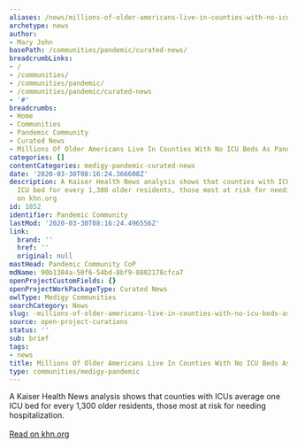 ```yaml
---
aliases: /news/millions-of-older-americans-live-in-counties-with-no-icu-beds-as-pandemic-intensifies
archetype: news
author:
- Mary John
basePath: /communities/pandemic/curated-news/
breadcrumbLinks:
- /
- /communities/
- /communities/pandemic/
- /communities/pandemic/curated-news
- '#'
breadcrumbs:
- Home
- Communities
- Pandemic Community
- Curated News
- Millions Of Older Americans Live In Counties With No ICU Beds As Pandemic Intensifies
categories: []
contentCategories: medigy-pandemic-curated-news
date: '2020-03-30T08:16:24.366608Z'
description: A Kaiser Health News analysis shows that counties with ICUs average one
  ICU bed for every 1,300 older residents, those most at risk for needing hospitalization.Read
  on khn.org
id: 1852
identifier: Pandemic Community
lastMod: '2020-03-30T08:16:24.496556Z'
link:
  brand: ''
  href: ''
  original: null
mastHead: Pandemic Community CoP
mdName: 90b1384a-50f6-54bd-8bf9-8802178cfca7
openProjectCustomFields: {}
openProjectWorkPackageType: Curated News
owlType: Medigy Communities
searchCategory: News
slug: -millions-of-older-americans-live-in-counties-with-no-icu-beds-as-pandemic-intensifies
source: open-project-curations
status: ''
sub: brief
tags:
- news
title: Millions Of Older Americans Live In Counties With No ICU Beds As Pandemic Intensifies
type: communities/medigy-pandemic
---
```


A Kaiser Health News analysis shows that counties with ICUs average one ICU bed for every 1,300 older residents, those most at risk for needing hospitalization.<br><br><a target="_blank" href=https://khn.org/news/as-coronavirus-spreads-widely-millions-of-older-americans-live-in-counties-with-no-icu-beds/>Read on khn.org</a>